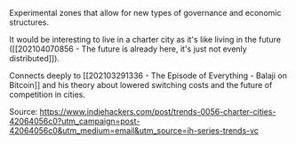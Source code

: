 Experimental zones that allow for new types of governance and economic structures. 

It would be interesting to live in a charter city as it's like living in the future ([[202104070856 - The future is already here, it's just not evenly distributed]]). 

Connects deeply to [[202103291336 - The Episode of Everything - Balaji on Bitcoin]] and his theory about lowered switching costs and the future of competition in cities. 

Source: https://www.indiehackers.com/post/trends-0056-charter-cities-42064056c0?utm_campaign=post-42064056c0&utm_medium=email&utm_source=ih-series-trends-vc